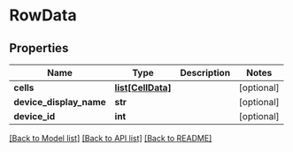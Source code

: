 # RowData

## Properties
Name | Type | Description | Notes
------------ | ------------- | ------------- | -------------
**cells** | [**list[CellData]**](CellData.md) |  | [optional] 
**device_display_name** | **str** |  | [optional] 
**device_id** | **int** |  | [optional] 

[[Back to Model list]](../README.md#documentation-for-models) [[Back to API list]](../README.md#documentation-for-api-endpoints) [[Back to README]](../README.md)


